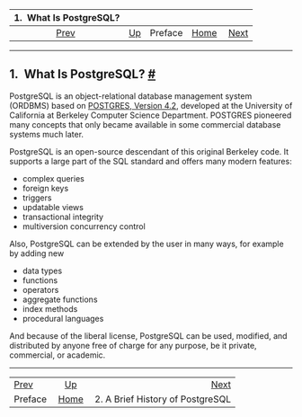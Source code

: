 <!--?xml version="1.0" encoding="UTF-8" standalone="no"?-->

|     1.  What Is PostgreSQL?     |                              |         |                                                       |                                                          |
| :-----------------------------: | :--------------------------- | :-----: | ----------------------------------------------------: | -------------------------------------------------------: |
| [Prev](preface.html "Preface")  | [Up](preface.html "Preface") | Preface | [Home](index.html "PostgreSQL 17devel Documentation") |  [Next](history.html "2. A Brief History of PostgreSQL") |

***

## 1.  What Is PostgreSQL? [#](#INTRO-WHATIS)

PostgreSQL is an object-relational database management system (ORDBMS) based on [POSTGRES, Version 4.2](https://dsf.berkeley.edu/postgres.html), developed at the University of California at Berkeley Computer Science Department. POSTGRES pioneered many concepts that only became available in some commercial database systems much later.

PostgreSQL is an open-source descendant of this original Berkeley code. It supports a large part of the SQL standard and offers many modern features:

*   complex queries
*   foreign keys
*   triggers
*   updatable views
*   transactional integrity
*   multiversion concurrency control

Also, PostgreSQL can be extended by the user in many ways, for example by adding new

*   data types
*   functions
*   operators
*   aggregate functions
*   index methods
*   procedural languages

And because of the liberal license, PostgreSQL can be used, modified, and distributed by anyone free of charge for any purpose, be it private, commercial, or academic.

***

|                                 |                                                       |                                                          |
| :------------------------------ | :---------------------------------------------------: | -------------------------------------------------------: |
| [Prev](preface.html "Preface")  |              [Up](preface.html "Preface")             |  [Next](history.html "2. A Brief History of PostgreSQL") |
| Preface                         | [Home](index.html "PostgreSQL 17devel Documentation") |                         2. A Brief History of PostgreSQL |
